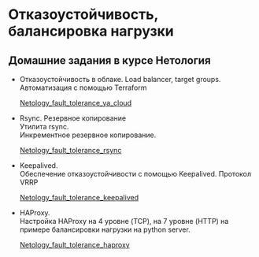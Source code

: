 # Отказоустойчивость, балансировка нагрузки
## Домашние задания в курсе Нетология

- Отказоустойчивость в облаке. Load balancer, target groups. </br>
Автоматизация с помощью Terraform

  [Netology_fault_tolerance_ya_cloud](./Netology_fault_tolerance_ya_cloud/)

- Rsync. Резервное копирование </br>
Утилита rsync. </br>
Инкрементное резервное копирование. 

  [Netology_fault_tolerance_rsync](./Netology_fault_tolerance_rsync/)

- Keepalived. </br>
Обеспечение отказоустойчивости с помощью Keepalived. Протокол VRRP

  [Netology_fault_tolerance_keepalived](./Netology_fault_tolerance_keepalived/)

- HAProxy.</br>
Настройка HAProxy на 4 уровне (TCP), на 7 уровне (HTTP) на примере балансировки нагрузки на python server.

  [Netology_fault_tolerance_haproxy](./Netology_fault_tolerance_haproxy/)
